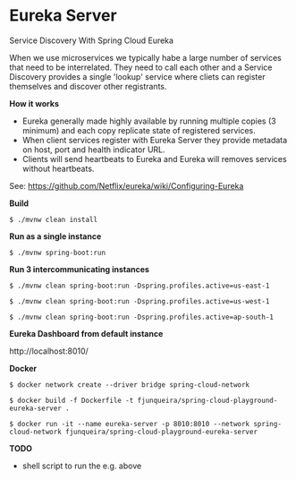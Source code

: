 # Eureka Server

Service Discovery With Spring Cloud Eureka

When we use microservices we typically habe a large number of services that need to be interrelated. They need to call each other and a Service Discovery provides a single 'lookup' service where cliets can register themselves and discover other registrants.

**How it works**

- Eureka generally made highly available by running multiple copies (3 minimum) and each copy replicate state of registered services.
- When client services register with Eureka Server they provide metadata on host, port and health indicator URL.
- Clients will send heartbeats to Eureka and Eureka will removes services without heartbeats.

See:
https://github.com/Netflix/eureka/wiki/Configuring-Eureka

**Build**

`$ ./mvnw clean install
`

**Run as a single instance**


`$ ./mvnw spring-boot:run
`

**Run 3 intercommunicating instances**

`$ ./mvnw clean spring-boot:run -Dspring.profiles.active=us-east-1
`

`$ ./mvnw clean spring-boot:run -Dspring.profiles.active=us-west-1
`

`$ ./mvnw clean spring-boot:run -Dspring.profiles.active=ap-south-1
`

**Eureka Dashboard from default instance**

http://localhost:8010/

**Docker**

`$ docker network create --driver bridge spring-cloud-network
`

`$ docker build -f Dockerfile -t fjunqueira/spring-cloud-playground-eureka-server .
`

`$ docker run -it --name eureka-server -p 8010:8010 --network spring-cloud-network fjunqueira/spring-cloud-playground-eureka-server
`


**TODO**

- shell script to run the e.g. above